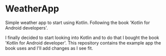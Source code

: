 # WeatherApp
Simple weather app to start using Kotlin. Following the book 'Kotlin for Android developers'.

I finally decided to start looking into Kotlin and to do that I bought the book 'Kotlin for Android developer'.
This repository contains the example app the book uses and I'll add changes as I see fit.
